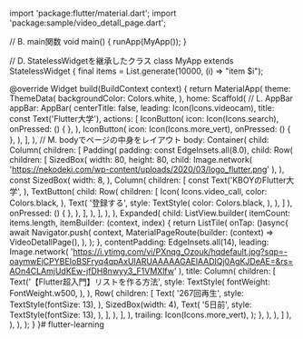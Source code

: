import 'package:flutter/material.dart';
import 'package:sample/video_detall_page.dart';

// B. main関数
void main() {
  runApp(MyApp());
}

// D. StatelessWidgetを継承したクラス
class MyApp extends StatelessWidget {
  final items = List<String>.generate(10000, (i) => "item $i");

  @override
  Widget build(BuildContext context) {
    return MaterialApp(
      theme: ThemeData(
        backgroundColor: Colors.white,
      ),
      home:  Scaffold(
        // L. AppBar
        appBar: AppBar(
          centerTitle: false,
          leading: Icon(Icons.videocam),
          title: const Text('Flutter大学'),
        actions: <Widget>[
          IconButton(
            icon: Icon(Icons.search),
            onPressed: () {
            },
          ),
          IconButton(
              icon: Icon(Icons.more_vert),
              onPressed: () {
              },
          ),
        ],
        ),
        // M. bodyでページの中身をレイアウト
        body: Container(
          child: Column(
            children: <Widget>[
              Padding(
                padding: const EdgeInsets.all(8.0),
                child: Row(
                  children: [
                    SizedBox(
                      width: 80,
                      height: 80,
                      child: Image.network(
                        'https://nekodeki.com/wp-content/uploads/2020/03/logo_flutter.png'
                      ),
                    ),
                    const SizedBox(
                      width: 8,
                    ),
                    Column(
                      children: [
                        const Text('KBOYのFlutter大学',
                        ),
                        TextButton(
                          child: Row(
                            children: <Widget>[
                              Icon(
                                Icons.video_call,
                                color: Colors.black,
                              ),
                              Text(
                                  '登録する',
                                   style: TextStyle(
                                     color: Colors.black,
                                    ),
                              ),
                            ]
                          ),
                          onPressed: () {
                          },
                        ),
                      ],
                    ),
                  ],
                ),
              ),
              Expanded(
                child: ListView.builder(
                  itemCount: items.length,
                  itemBuilder: (context, index) {
                    return ListTile(
                      onTap: ()async{
                        await Navigator.push(
                          context,
                          MaterialPageRoute(builder: (context) => VideoDetallPage(),
                          ),
                        );
                      },
                      contentPadding: EdgeInsets.all(14),
                      leading: Image.network(
                         'https://i.ytimg.com/vi/PXnqg_Ozouk/hqdefault.jpg?sqp=-oaymwEjCPYBEIoBSFryq4qpAxUIARUAAAAAGAElAADIQj0AgKJDeAE=&rs=AOn4CLAmjUdKEw-jfDH8nwyy3_F1VMXlfw'                      ),
                      title: Column(
                        children: [
                          Text('【Flutter超入門】リストを作る方法',
                            style: TextStyle(
                              fontWeight: FontWeight.w500,
                            ),
                          ),
                          Row(
                            children: <Widget>[
                              Text(
                                '267回再生',
                                style: TextStyle(fontSize: 13),
                              ),
                              SizedBox(width: 4),
                              Text(
                                  '5日前',
                                  style: TextStyle(fontSize: 13),
                              ),
                            ],
                          ),
                        ],
                      ),
                      trailing: Icon(Icons.more_vert),
                    );
                  },
                ),
              ),
            ]
          ),
        ),
      ),
    );
  }
}# flutter-learning
